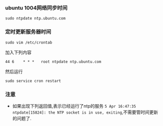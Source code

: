 ### ubuntu 1004网络同步时间
```
sudo ntpdate ntp.ubuntu.com
```

### 定时更新服务器时间
```
sudo vim /etc/crontab
```
加入下列内容
```
44 6    * * *   root ntpdate ntp.ubuntu.com
```
然后运行
```
sudo service cron restart
```

### 注意
* 如果出现下列返回值,表示已经运行了ntp的服务  `5 Apr 16:47:35 ntpdate[15824]: the NTP socket is in use, exiting`,不需要管时间更新的问题了.